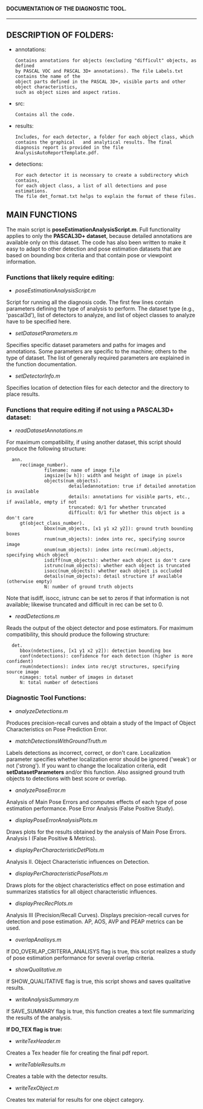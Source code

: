 #### DOCUMENTATION OF THE DIAGNOSTIC TOOL. 
------------------------------------------------------------------------------

## DESCRIPTION OF FOLDERS:

   + annotations: 

         Contains annotations for objects (excluding "difficult" objects, as defined
         by PASCAL VOC and PASCAL 3D+ annotations). The file Labels.txt contains the name of the 
         object parts defined in the PASCAL 3D+, visible parts and other object characteristics, 
         such as object sizes and aspect ratios. 
   
   + src: 
         
         Contains all the code.

   
   + results: 

         Includes, for each detector, a folder for each object class, which contains the graphical   and analytical results. The final diagnosis report is provided in the file AnalysisAutoReportTemplate.pdf. 

   
   + detections: 

         For each detector it is necessary to create a subdirectory which contains, 
         for each object class, a list of all detections and pose estimations. 
         The file det_format.txt helps to explain the format of these files.

## MAIN FUNCTIONS

The main script is **poseEstimationAnalysisScript.m**. Full functionality applies to
only the **PASCAL3D+ dataset**, because detailed annotations are available only
on this dataset. The code has also been written to make it easy to adapt to
other detection and pose estimation datasets that are based on bounding box 
criteria and that contain pose or viewpoint information. 


### Functions that likely require editing:

+ *poseEstimationAnalysisScript.m*

Script for running all the diagnosis code. The first few lines contain parameters defining the type of analysis to perform. The dataset type (e.g., 'pascal3d'), list of detectors to analyze, and list of object classes to analyze have to be specified here. 

+ *setDatasetParameters.m*

Specifies specific dataset parameters and paths for images and annotations. Some parameters are 
specific to the machine; others to the type of dataset. The list of generally required parameters are explained in the function documentation.

+ *setDetectorInfo.m*

Specifies location of detection files for each detector and the directory to place results.


### Functions that require editing if not using a PASCAL3D+ dataset:  

+ *readDatasetAnnotations.m* 

For maximum compatibility, if using another dataset, this script should produce the following structure:

      ann.
         rec(image_number).
                  filename: name of image file 
                  imgsize([w h]): width and height of image in pixels
                  objects(num_objects).
                           detailedannotation: true if detailed annotation is available 
                           details: annotations for visible parts, etc., if available, empty if not
                           truncated: 0/1 for whether truncated
                           difficult: 0/1 for whether this object is a don't care
         gt(object_class_number).     
                  bbox(num_objects, [x1 y1 x2 y2]): ground truth bounding boxes
                  rnum(num_objects): index into rec, specifying source image
                  onum(num_objects): index into rec(rnum).objects, specifying which object
                  isdiff(num_objects): whether each object is don't care
                  istrunc(num_objects): whether each object is truncated
                  isocc(num_objects): whether each object is occluded
                  details(num_objects): detail structure if available (otherwise empty)
                  N: number of ground truth objects
     
Note that isdiff, isocc, istrunc can be set to zeros if that information is 
not available; likewise truncated and difficult in rec can be set to 0.

+ *readDetections.m*

Reads the output of the object detector and pose estimators. For maximum compatibility, this should produce the following structure:

      det.
         bbox(ndetections, [x1 y1 x2 y2]): detection bounding box
         conf(ndetections): confidence for each detection (higher is more confident)
         rnum(ndetections): index into rec/gt structures, specifying source image
         nimages: total number of images in dataset
         N: total number of detections
    

### Diagnostic Tool Functions:

+ *analyzeDetections.m* 

Produces precision-recall curves and obtain a study of the Impact of Object Characteristics on Pose Prediction Error. 

+ *matchDetectionsWithGroundTruth.m* 

Labels detections as incorrect, correct, or don't care. Localization parameter specifies whether localization error should be ignored ('weak') or not ('strong').  If you want to change the
localization criteria, edit **setDatasetParameters** and/or this function.  Also assigned ground truth objects to detections with best score or overlap.

+ *analyzePoseError.m* 

Analysis of Main Pose Errors and computes effects of each type of pose estimation performance. Pose Error Analysis (False Positive Study).

+ *displayPoseErrorAnalysisPlots.m*

Draws plots for the results obtained by the analysis of Main Pose Errors. Analysis I (False Positive & Metrics).

+ *displayPerCharacteristicDetPlots.m* 

Analysis II. Object Characteristic influences on Detection.

+ *displayPerCharacteristicPosePlots.m*

Draws plots for the object characteristics effect on pose estimation and summarizes statistics for all object characteristic influences.

+ *displayPrecRecPlots.m* 

Analysis III (Precision/Recall Curves). Displays precision-recall curves for detection and pose estimation. AP, AOS, AVP and PEAP metrics can be used.  

+ *overlapAnalisys.m*

If DO_OVERLAP_CRITERIA_ANALISYS flag is true, this script realizes a study of pose estimation performance for several overlap criteria.

+ *showQualitative.m* 

If SHOW_QUALITATIVE flag is true, this script shows and saves qualitative  results.

+ *writeAnalysisSummary.m* 

If SAVE_SUMMARY flag is true, this function creates a text file summarizing the results of the analysis.


**If DO_TEX flag is true:**

+ *writeTexHeader.m*  

Creates a Tex header file for creating the final pdf report.

+ *writeTableResults.m* 

Creates a table with the detector results. 

+ *writeTexObject.m* 

Creates tex material for results for one object category.
